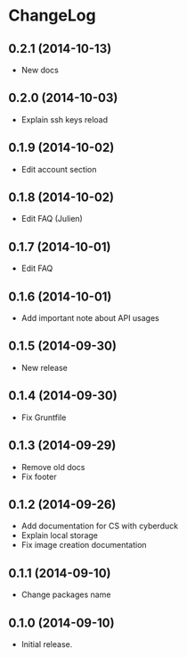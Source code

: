 ChangeLog
=========

0.2.1 (2014-10-13)
------------------
- New docs

0.2.0 (2014-10-03)
------------------
- Explain ssh keys reload

0.1.9 (2014-10-02)
------------------
- Edit account section

0.1.8 (2014-10-02)
------------------
- Edit FAQ (Julien)

0.1.7 (2014-10-01)
------------------
- Edit FAQ

0.1.6 (2014-10-01)
------------------
- Add important note about API usages

0.1.5 (2014-09-30)
------------------
- New release

0.1.4 (2014-09-30)
------------------
- Fix Gruntfile

0.1.3 (2014-09-29)
------------------
- Remove old docs
- Fix footer

0.1.2 (2014-09-26)
------------------
- Add documentation for CS with cyberduck
- Explain local storage
- Fix image creation documentation

0.1.1 (2014-09-10)
------------------
- Change packages name

0.1.0 (2014-09-10)
------------------
- Initial release.
